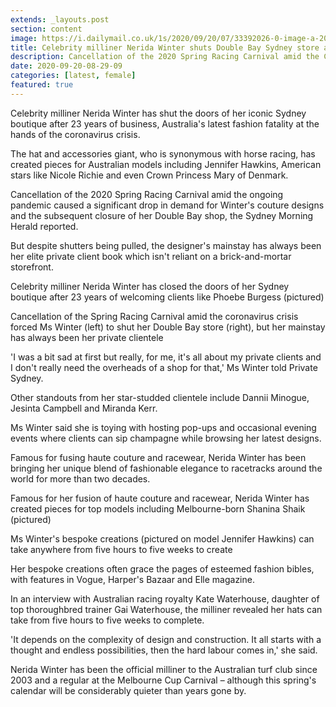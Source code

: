 ```yaml
---
extends: _layouts.post
section: content
image: https://i.dailymail.co.uk/1s/2020/09/20/07/33392026-0-image-a-20_1600584691593.jpg 
title: Celebrity milliner Nerida Winter shuts Double Bay Sydney store after 23 years 
description: Cancellation of the 2020 Spring Racing Carnival amid the Covid crisis caused a significant drop in demand for Winters couture designs and the subsequent closure of her Double Bay boutique. 
date: 2020-09-20-08-29-09 
categories: [latest, female] 
featured: true 
--- 
```

Celebrity milliner Nerida Winter has shut the doors of her iconic Sydney boutique after 23 years of business, Australia's latest fashion fatality at the hands of the coronavirus crisis.

The hat and accessories giant, who is synonymous with horse racing, has created pieces for Australian models including Jennifer Hawkins, American stars like Nicole Richie and even Crown Princess Mary of Denmark.

Cancellation of the 2020 Spring Racing Carnival amid the ongoing pandemic caused a significant drop in demand for Winter's couture designs and the subsequent closure of her Double Bay shop, the Sydney Morning Herald reported.

But despite shutters being pulled, the designer's mainstay has always been her elite private client book which isn't reliant on a brick-and-mortar storefront.

Celebrity milliner Nerida Winter has closed the doors of her Sydney boutique after 23 years of welcoming clients like Phoebe Burgess (pictured)

Cancellation of the Spring Racing Carnival amid the coronavirus crisis forced Ms Winter (left) to shut her Double Bay store (right), but her mainstay has always been her private clientele

'I was a bit sad at first but really, for me, it's all about my private clients and I don't really need the overheads of a shop for that,' Ms Winter told Private Sydney.

Other standouts from her star-studded clientele include Dannii Minogue, Jesinta Campbell and Miranda Kerr. 

Ms Winter said she is toying with hosting pop-ups and occasional evening events where clients can sip champagne while browsing her latest designs.

Famous for fusing haute couture and racewear, Nerida Winter has been bringing her unique blend of fashionable elegance to racetracks around the world for more than two decades.

Famous for her fusion of haute couture and racewear, Nerida Winter has created pieces for top models including Melbourne-born Shanina Shaik (pictured)

Ms Winter's bespoke creations (pictured on model Jennifer Hawkins) can take anywhere from five hours to five weeks to create

Her bespoke creations often grace the pages of esteemed fashion bibles, with features in Vogue, Harper's Bazaar and Elle magazine.

In an interview with Australian racing royalty Kate Waterhouse, daughter of top thoroughbred trainer Gai Waterhouse, the milliner revealed her hats can take from five hours to five weeks to complete.

'It depends on the complexity of design and construction. It all starts with a thought and endless possibilities, then the hard labour comes in,' she said.  

Nerida Winter has been the official milliner to the Australian turf club since 2003 and a regular at the Melbourne Cup Carnival – although this spring's calendar will be considerably quieter than years gone by.

